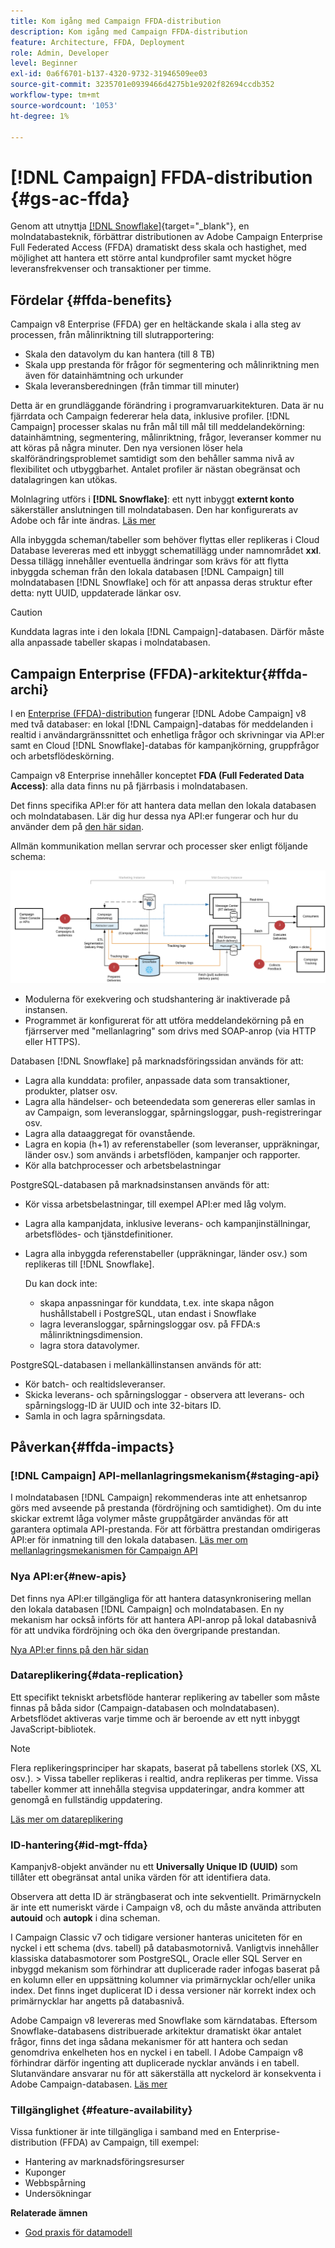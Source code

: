 ```yaml
---
title: Kom igång med Campaign FFDA-distribution
description: Kom igång med Campaign FFDA-distribution
feature: Architecture, FFDA, Deployment
role: Admin, Developer
level: Beginner
exl-id: 0a6f6701-b137-4320-9732-31946509ee03
source-git-commit: 3235701e0939466d4275b1e9202f82694ccdb352
workflow-type: tm+mt
source-wordcount: '1053'
ht-degree: 1%

---
```


# [!DNL Campaign] FFDA-distribution {#gs-ac-ffda}

Genom att utnyttja [[!DNL Snowflake]](https://www.snowflake.com/){target="_blank"}, en molndatabasteknik, förbättrar distributionen av Adobe Campaign Enterprise Full Federated Access (FFDA) dramatiskt dess skala och hastighet, med möjlighet att hantera ett större antal kundprofiler samt mycket högre leveransfrekvenser och transaktioner per timme.

## Fördelar {#ffda-benefits}

Campaign v8 Enterprise (FFDA) ger en heltäckande skala i alla steg av processen, från målinriktning till slutrapportering:

* Skala den datavolym du kan hantera (till 8 TB)
* Skala upp prestanda för frågor för segmentering och målinriktning men även för datainhämtning och urkunder
* Skala leveransberedningen (från timmar till minuter)

Detta är en grundläggande förändring i programvaruarkitekturen. Data är nu fjärrdata och Campaign federerar hela data, inklusive profiler. [!DNL Campaign] processer skalas nu från mål till mål till meddelandekörning: datainhämtning, segmentering, målinriktning, frågor, leveranser kommer nu att köras på några minuter. Den nya versionen löser hela skalförändringsproblemet samtidigt som den behåller samma nivå av flexibilitet och utbyggbarhet. Antalet profiler är nästan obegränsat och datalagringen kan utökas.

Molnlagring utförs i **[!DNL Snowflake]**: ett nytt inbyggt **externt konto** säkerställer anslutningen till molndatabasen. Den har konfigurerats av Adobe och får inte ändras. [Läs mer](../config/external-accounts.md)

Alla inbyggda scheman/tabeller som behöver flyttas eller replikeras i Cloud Database levereras med ett inbyggt schematillägg under namnområdet **xxl**. Dessa tillägg innehåller eventuella ändringar som krävs för att flytta inbyggda scheman från den lokala databasen [!DNL Campaign] till molndatabasen [!DNL Snowflake] och för att anpassa deras struktur efter detta: nytt UUID, uppdaterade länkar osv.

>[!CAUTION]
>
> Kunddata lagras inte i den lokala [!DNL Campaign]-databasen. Därför måste alla anpassade tabeller skapas i molndatabasen.
>

## Campaign Enterprise (FFDA)-arkitektur{#ffda-archi}

I en [Enterprise (FFDA)-distribution](../architecture/enterprise-deployment.md) fungerar [!DNL Adobe Campaign] v8 med två databaser: en lokal [!DNL Campaign]-databas för meddelanden i realtid i användargränssnittet och enhetliga frågor och skrivningar via API:er samt en Cloud [!DNL Snowflake]-databas för kampanjkörning, gruppfrågor och arbetsflödeskörning.

Campaign v8 Enterprise innehåller konceptet **FDA (Full Federated Data Access)**: alla data finns nu på fjärrbasis i molndatabasen.

Det finns specifika API:er för att hantera data mellan den lokala databasen och molndatabasen. Lär dig hur dessa nya API:er fungerar och hur du använder dem på [den här sidan](new-apis.md).

Allmän kommunikation mellan servrar och processer sker enligt följande schema:

![](assets/architecture.png)

* Modulerna för exekvering och studshantering är inaktiverade på instansen.
* Programmet är konfigurerat för att utföra meddelandekörning på en fjärrserver med &quot;mellanlagring&quot; som drivs med SOAP-anrop (via HTTP eller HTTPS).

Databasen [!DNL Snowflake] på marknadsföringssidan används för att:

* Lagra alla kunddata: profiler, anpassade data som transaktioner, produkter, platser osv.
* Lagra alla händelser- och beteendedata som genereras eller samlas in av Campaign, som leveransloggar, spårningsloggar, push-registreringar osv.
* Lagra alla dataaggregat för ovanstående.
* Lagra en kopia (h+1) av referenstabeller (som leveranser, uppräkningar, länder osv.) som används i arbetsflöden, kampanjer och rapporter.
* Kör alla batchprocesser och arbetsbelastningar


PostgreSQL-databasen på marknadsinstansen används för att:

* Kör vissa arbetsbelastningar, till exempel API:er med låg volym.
* Lagra alla kampanjdata, inklusive leverans- och kampanjinställningar, arbetsflödes- och tjänstdefinitioner.
* Lagra alla inbyggda referenstabeller (uppräkningar, länder osv.) som replikeras till [!DNL Snowflake].

  Du kan dock inte:
   * skapa anpassningar för kunddata, t.ex. inte skapa någon hushållstabell i PostgreSQL, utan endast i Snowflake
   * lagra leveransloggar, spårningsloggar osv. på FFDA:s målinriktningsdimension.
   * lagra stora datavolymer.


PostgreSQL-databasen i mellankällinstansen används för att:

* Kör batch- och realtidsleveranser.
* Skicka leverans- och spårningsloggar - observera att leverans- och spårningslogg-ID är UUID och inte 32-bitars ID.
* Samla in och lagra spårningsdata.


## Påverkan{#ffda-impacts}

### [!DNL Campaign] API-mellanlagringsmekanism{#staging-api}

I molndatabasen [!DNL Campaign] rekommenderas inte att enhetsanrop görs med avseende på prestanda (fördröjning och samtidighet). Om du inte skickar extremt låga volymer måste gruppåtgärder användas för att garantera optimala API-prestanda. För att förbättra prestandan omdirigeras API:er för inmatning till den lokala databasen. [Läs mer om mellanlagringsmekanismen för Campaign API](staging.md)

### Nya API:er{#new-apis}

Det finns nya API:er tillgängliga för att hantera datasynkronisering mellan den lokala databasen [!DNL Campaign] och molndatabasen. En ny mekanism har också införts för att hantera API-anrop på lokal databasnivå för att undvika fördröjning och öka den övergripande prestandan.

[Nya API:er finns på den här sidan](new-apis.md)


### Datareplikering{#data-replication}

Ett specifikt tekniskt arbetsflöde hanterar replikering av tabeller som måste finnas på båda sidor (Campaign-databasen och molndatabasen). Arbetsflödet aktiveras varje timme och är beroende av ett nytt inbyggt JavaScript-bibliotek.

>[!NOTE]
>
> Flera replikeringsprinciper har skapats, baserat på tabellens storlek (XS, XL osv.).
> &#x200B;> Vissa tabeller replikeras i realtid, andra replikeras per timme. Vissa tabeller kommer att innehålla stegvisa uppdateringar, andra kommer att genomgå en fullständig uppdatering.
>

[Läs mer om datareplikering](replication.md)

### ID-hantering{#id-mgt-ffda}

Kampanjv8-objekt använder nu ett **Universally Unique ID (UUID)** som tillåter ett obegränsat antal unika värden för att identifiera data.

Observera att detta ID är strängbaserat och inte sekventiellt. Primärnyckeln är inte ett numeriskt värde i Campaign v8, och du måste använda attributen **autouid** och **autopk** i dina scheman.

I Campaign Classic v7 och tidigare versioner hanteras uniciteten för en nyckel i ett schema (dvs. tabell) på databasmotornivå. Vanligtvis innehåller klassiska databasmotorer som PostgreSQL, Oracle eller SQL Server en inbyggd mekanism som förhindrar att duplicerade rader infogas baserat på en kolumn eller en uppsättning kolumner via primärnycklar och/eller unika index. Det finns inget duplicerat ID i dessa versioner när korrekt index och primärnycklar har angetts på databasnivå.

Adobe Campaign v8 levereras med Snowflake som kärndatabas. Eftersom Snowflake-databasens distribuerade arkitektur dramatiskt ökar antalet frågor, finns det inga sådana mekanismer för att hantera och sedan genomdriva enkelheten hos en nyckel i en tabell. I Adobe Campaign v8 förhindrar därför ingenting att duplicerade nycklar används i en tabell. Slutanvändare ansvarar nu för att säkerställa att nyckelord är konsekventa i Adobe Campaign-databasen. [Läs mer](keys.md)

### Tillgänglighet {#feature-availability}

Vissa funktioner är inte tillgängliga i samband med en Enterprise-distribution (FFDA) av Campaign, till exempel:

* Hantering av marknadsföringsresurser
* Kuponger
* Webbspårning
* Undersökningar


**Relaterade ämnen**

* [God praxis för datamodell](../dev/datamodel-best-practices.md)
